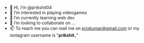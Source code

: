 - 👋 Hi, I’m @prikshit04
- 👀 I’m interested in playing videogames
- 🌱 I’m currently learning web dev 
- 💞️ I’m looking to collaborate on ...
- 📫 To reach me you can mail me on prixkumar@gmail.com or my isntagram username is "__prikshit___"

<!---
prikshit04/prikshit04 is a ✨ special ✨ repository because its `README.md` (this file) appears on your GitHub profile.
You can click the Preview link to take a look at your changes.
--->
